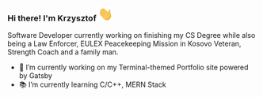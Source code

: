 ### Hi there!  I'm Krzysztof <img src="https://raw.githubusercontent.com/Kielx/Kielx/main/wave.gif" width="30px">
Software Developer currently working on finishing my CS Degree while also being a Law Enforcer, EULEX Peacekeeping Mission in Kosovo Veteran, Strength Coach and a family man.

- 🔭 I’m currently working on my Terminal-themed Portfolio site powered by Gatsby
- 📚 I’m currently learning C/C++, MERN Stack
<!--
**Kielx/Kielx** is a ✨ _special_ ✨ repository because its `README.md` (this file) appears on your GitHub profile.

Here are some ideas to get you started:

- 🔭 I’m currently working on ...
- 🌱 I’m currently learning ...
- 👯 I’m looking to collaborate on ...
- 🤔 I’m looking for help with ...
- 💬 Ask me about ...
- 📫 How to reach me: ...
- 😄 Pronouns: ...
- ⚡ Fun fact: ...
-->
<!--stackedit_data:
eyJoaXN0b3J5IjpbLTE5NjUwNjMxNSw0NTA0MDY4ODYsMzQ3MT
g0MTcsNjM1MzU1NjY4XX0=
-->